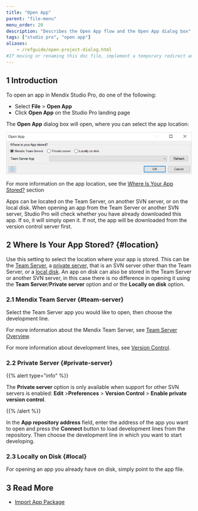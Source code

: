 ```yaml
---
title: "Open App"
parent: "file-menu"
menu_order: 20
description: "Describes the Open App flow and the Open App dialog box"
tags: ["studio pro", "open app"]
aliases:
    - /refguide/open-project-dialog.html
#If moving or renaming this doc file, implement a temporary redirect and let the respective team know they should update the URL in the product. See Mapping to Products for more details.
---
```


## 1 Introduction

To open an app in Mendix Studio Pro, do one of the following:

* Select **File** > **Open App**
* Click **Open App** on the Studio Pro landing page

The **Open App** dialog box will open, where you can select the app location:

![Open App](attachments/file-menu/open-app.png)

For more information on the app location, see the [Where Is Your App Stored?](#location) section

Apps can be located on the Team Server, on another SVN server, or on the local disk. When opening an app from the Team Server or another SVN server, Studio Pro will check whether you have already downloaded this app. If so, it will simply open it. If not, the app will be downloaded from the version control server first.

## 2 Where Is Your App Stored? {#location}

Use this setting to select the location where your app is stored. This can be the [Team Server](#team-server), a [private server](#private-server), that is an SVN server other than the Team Server, or a [local disk](#local). An app on disk can also be stored in the Team Server or another SVN server, in this case there is no difference in opening it using the **Team Server**/**Private server** option and or the **Locally on disk** option.

### 2.1 Mendix Team Server {#team-server}

Select the Team Server app you would like to open, then choose the development line.

For more information about the Mendix Team Server, see [Team Server Overview](/developerportal/collaborate/team-server).

For more information about development lines, see [Version Control](version-control).

### 2.2 Private Server {#private-server}

{{% alert type="info" %}}

The **Private server** option is only available when support for other SVN servers is enabled: **Edit** >**Preferences** > **Version Control** > **Enable private version control**. 

{{% /alert %}}

In the **App repository address** field, enter the address of the app you want to open and press the **Connect** button to load development lines from the repository. Then choose the development line in which you want to start developing.

### 2.3 Locally on Disk {#local}

For opening an app you already have on disk, simply point to the app file. 

## 3 Read More

* [Import App Package](import-project-package-dialog)